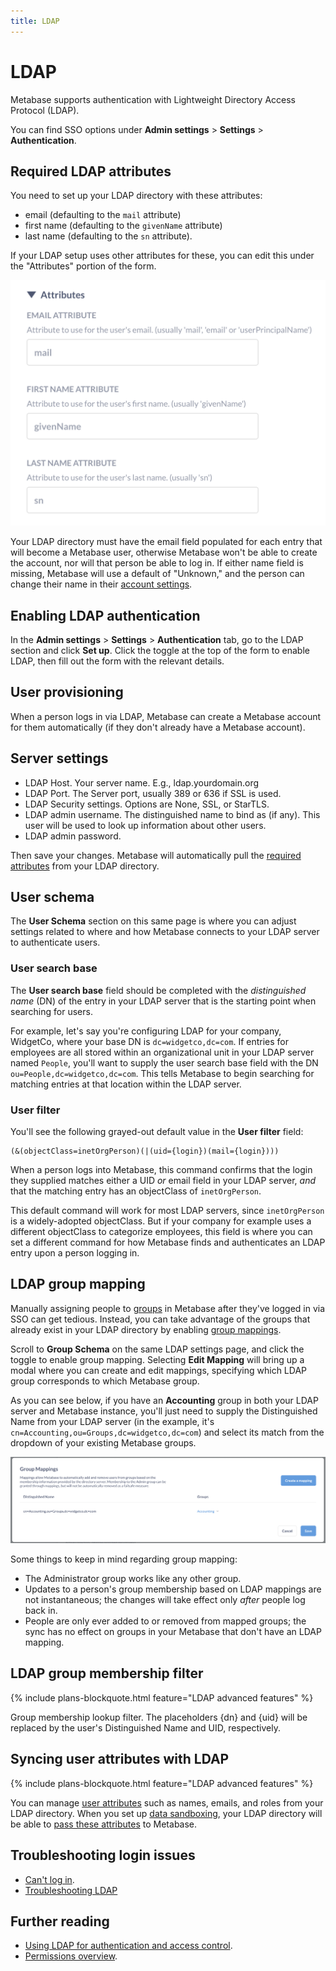 ```yaml
---
title: LDAP
---
```


# LDAP

Metabase supports authentication with Lightweight Directory Access Protocol (LDAP).

You can find SSO options under **Admin settings** > **Settings** > **Authentication**.

## Required LDAP attributes

You need to set up your LDAP directory with these attributes:

- email (defaulting to the `mail` attribute)
- first name (defaulting to the `givenName` attribute)
- last name (defaulting to the `sn` attribute).

If your LDAP setup uses other attributes for these, you can edit this under the "Attributes" portion of the form.

![Attributes](./images/ldap-attributes.png)

Your LDAP directory must have the email field populated for each entry that will become a Metabase user, otherwise Metabase won't be able to create the account, nor will that person be able to log in. If either name field is missing, Metabase will use a default of "Unknown," and the person can change their name in their [account settings](./account-settings.md).

## Enabling LDAP authentication

In the **Admin settings** > **Settings** > **Authentication** tab, go to the LDAP section and click **Set up**. Click the toggle at the top of the form to enable LDAP, then fill out the form with the relevant details.

## User provisioning

When a person logs in via LDAP, Metabase can create a Metabase account for them automatically (if they don't already have a Metabase account).

## Server settings

- LDAP Host. Your server name. E.g., ldap.yourdomain.org
- LDAP Port. The Server port, usually 389 or 636 if SSL is used.
- LDAP Security settings. Options are None, SSL, or StarTLS.
- LDAP admin username. The distinguished name to bind as (if any). This user will be used to look up information about other users.
- LDAP admin password.

Then save your changes. Metabase will automatically pull the [required attributes](#required-ldap-attributes) from your LDAP directory.

## User schema

The **User Schema** section on this same page is where you can adjust settings related to where and how Metabase connects to your LDAP server to authenticate users.

### User search base

The **User search base** field should be completed with the _distinguished name_ (DN) of the entry in your LDAP server that is the starting point when searching for users.

For example, let's say you're configuring LDAP for your company, WidgetCo, where your base DN is `dc=widgetco,dc=com`. If entries for employees are all stored within an organizational unit in your LDAP server named `People`, you'll want to supply the user search base field with the DN `ou=People,dc=widgetco,dc=com`. This tells Metabase to begin searching for matching entries at that location within the LDAP server.

### User filter

You'll see the following grayed-out default value in the **User filter** field:

```
(&(objectClass=inetOrgPerson)(|(uid={login})(mail={login})))
```

When a person logs into Metabase, this command confirms that the login they supplied matches either a UID _or_ email field in your LDAP server, _and_ that the matching entry has an objectClass of `inetOrgPerson`.

This default command will work for most LDAP servers, since `inetOrgPerson` is a widely-adopted objectClass. But if your company for example uses a different objectClass to categorize employees, this field is where you can set a different command for how Metabase finds and authenticates an LDAP entry upon a person logging in.

## LDAP group mapping

Manually assigning people to [groups](./managing.md#groups) in Metabase after they've logged in via SSO can get tedious. Instead, you can take advantage of the groups that already exist in your LDAP directory by enabling [group mappings](https://www.metabase.com/learn/metabase-basics/administration/permissions/ldap-auth-access-control#group-management).

Scroll to **Group Schema** on the same LDAP settings page, and click the toggle to enable group mapping. Selecting **Edit Mapping** will bring up a modal where you can create and edit mappings, specifying which LDAP group corresponds to which Metabase group.

As you can see below, if you have an **Accounting** group in both your LDAP server and Metabase instance, you'll just need to supply the Distinguished Name from your LDAP server (in the example, it's `cn=Accounting,ou=Groups,dc=widgetco,dc=com`) and select its match from the dropdown of your existing Metabase groups.

![Group Mapping](./images/ldap-group-mapping.png)

Some things to keep in mind regarding group mapping:

- The Administrator group works like any other group.
- Updates to a person's group membership based on LDAP mappings are not instantaneous; the changes will take effect only _after_ people log back in.
- People are only ever added to or removed from mapped groups; the sync has no effect on groups in your Metabase that don't have an LDAP mapping.

## LDAP group membership filter

{% include plans-blockquote.html feature="LDAP advanced features" %}

Group membership lookup filter. The placeholders {dn} and {uid} will be replaced by the user's Distinguished Name and UID, respectively.

## Syncing user attributes with LDAP

{% include plans-blockquote.html feature="LDAP advanced features" %}

You can manage [user attributes][user-attributes-def] such as names, emails, and roles from your LDAP directory. When you set up [data sandboxing][data-sandboxing-docs], your LDAP directory will be able to [pass these attributes][user-attributes-docs] to Metabase.

## Troubleshooting login issues

- [Can't log in](../troubleshooting-guide/cant-log-in.md).
- [Troubleshooting LDAP](../troubleshooting-guide/ldap.md)

## Further reading

- [Using LDAP for authentication and access control](https://www.metabase.com/learn/metabase-basics/administration/permissions/ldap-auth-access-control).
- [Permissions overview](../permissions/start.md).

[data-sandboxing-docs]: ../permissions/data-sandboxes.md
[google-saml-docs]: ./saml-google.md
[jwt-docs]: ./authenticating-with-jwt.md
[saml-docs]: ./authenticating-with-saml.md
[user-attributes-docs]: ../permissions/data-sandboxes.md#choosing-user-attributes-for-data-sandboxes
[user-attributes-def]: https://www.metabase.com/glossary/attribute#user-attributes-in-metabase
